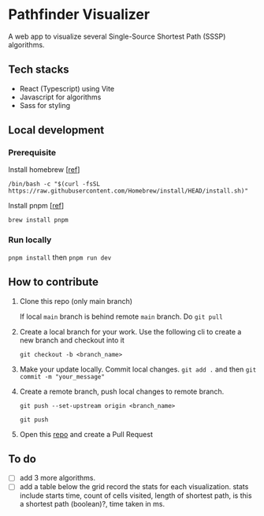 # Pathfinder Visualizer

A web app to visualize several Single-Source Shortest Path (SSSP) algorithms.

## Tech stacks

- React (Typescript) using Vite
- Javascript for algorithms
- Sass for styling

## Local development

### Prerequisite

Install homebrew [[ref](https://brew.sh/)]

```
/bin/bash -c "$(curl -fsSL https://raw.githubusercontent.com/Homebrew/install/HEAD/install.sh)"
```

Install pnpm [[ref](https://pnpm.io/installation#using-homebrew)]

```
brew install pnpm
```

### Run locally

`pnpm install` then `pnpm run dev`

## How to contribute

1. Clone this repo (only main branch)

    If local `main` branch is behind remote `main` branch. Do `git pull`

2. Create a local branch for your work. Use the following cli to create a new branch and checkout into it

    ```
    git checkout -b <branch_name>
    ```

3. Make your update locally. Commit local changes. `git add .` and then `git commit -m "your_message"`

4. Create a remote branch, push local changes to remote branch.

    ```
    git push --set-upstream origin <branch_name>
    ```

    ```
    git push
    ```

5. Open this [repo](https://github.com/shafiemukhre/pathfinder-visualizer) and create a Pull Request

## To do

- [ ] add 3 more algorithms.
- [ ] add a table below the grid record the stats for each visualization. stats include starts time, count of cells visited, length of shortest path, is this a shortest path (boolean)?, time taken in ms.